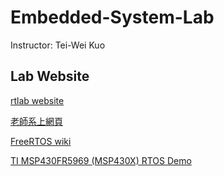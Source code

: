 # Embedded-System-Lab
Instructor: Tei-Wei Kuo 

## Lab Website
[rtlab website](http://rtlab.csie.ntu.edu.tw/)

[老師系上網頁](http://www.csie.ntu.edu.tw/%7Ektw/)

[FreeRTOS wiki](http://wiki.csie.ncku.edu.tw/embedded/freertos)

[TI MSP430FR5969 (MSP430X) RTOS Demo](http://www.freertos.org/MSP430FR5969_Free_RTOS_Demo.html#ConfigAndUsage)

